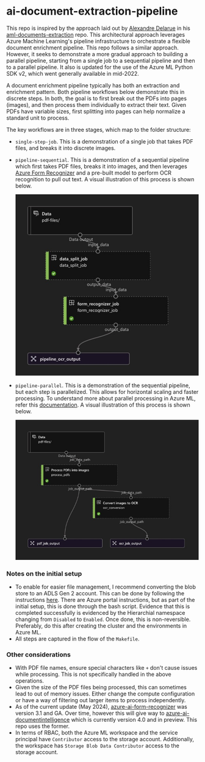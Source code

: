 # ai-document-extraction-pipeline
This repo is inspired by the approach laid out by [Alexandre Delarue](https://github.com/aldelar) in his [aml-documents-extraction](https://github.com/aldelar/aml-documents-extraction) repo. This architectural approach leverages Azure
Machine Learning's pipeline infrastructure to orchestrate a flexible document enrichment pipeline. This repo follows a similar
approach. However, it seeks to demonstrate a more gradual approach to building a parallel pipeline, starting from a single job to
a sequential pipeline and then to a parallel pipeline. It also is updated for the use of the Azure ML Python SDK v2, which went
generally available in mid-2022.
  
A document enrichment pipeline typically has both an extraction and enrichment pattern. Both pipeline
workflows below demonstrate this in discrete steps. In both, the goal is to first break out the PDFs into pages (images), and then
process them individually to extract their text. Given PDFs have variable sizes, first splitting into pages can help normalize a
standard unit to process.

The key workflows are in three stages, which map to the folder structure:
- `single-step-job`. This is a demonstration of a single job that takes PDF files, and breaks it into discrete images.
- `pipeline-sequential`. This is a demonstration of a sequential pipeline which first takes PDF files, breaks
  it into images, and then leverages [Azure Form Recognizer](https://azure.microsoft.com/en-us/products/form-recognizer/) and a pre-built model to perform
  OCR recognition to pull out text. A visual illustration of this process is shown below.
  
  ![sequential-pipeline](./imgs/sequential-pipeline.jpg)
  
- `pipeline-parallel`. This is a demonstration of the sequential pipeline, but each step is parallelized. This
  allows for horizontal scaling and faster processing. To understand more about parallel processing in
  Azure ML, refer this [documentation](https://learn.microsoft.com/en-us/azure/machine-learning/how-to-use-parallel-job-in-pipeline?tabs=cliv2).
  A visual illustration of this process is shown below.
  
  ![parallel-pipeline](./imgs/parallel-pipeline.jpg)

### Notes on the initial setup
- To enable for easier file management, I recommend converting the blob store to an ADLS Gen 2 account. This can be done by
  following the instructions [here](https://learn.microsoft.com/en-us/azure/storage/blobs/upgrade-to-data-lake-storage-gen2-how-to?tabs=azure-cli). There are Azure portal instructions, but as part of the initial setup, this is done through the bash script. Evidence that this is
  completed successfully is evidenced by the Hierarchial namespace changing from `Disabled` to `Enabled`. Once done, this is non-reversible. Preferably, do this after
  creating the cluster and the environments in Azure ML.
- All steps are captured in the flow of the `Makefile`.

### Other considerations
- With PDF file names, ensure special characters like `+` don't cause issues while processing. This is not specifically handled in
  the above operations.
- Given the size of the PDF files being processed, this can sometimes lead to out of memory issues. Either change the compute
  configuration or have a way of filtering out larger items to process independently.
- As of the current update (May 2024), [azure-ai-form-recognizer](https://pypi.org/project/azure-ai-formrecognizer/) was version 3.1 and GA. Over time, however this will give way to
  [azure-ai-documentintelligence](https://pypi.org/project/azure-ai-documentintelligence/) which is currently version 4.0 and in preview. This repo uses the former.
- In terms of RBAC, both the Azure ML workspace and the service principal have `Contributor` access to the storage account.
  Additionally, the workspace has `Storage Blob Data Contributor` access to the storage account.
